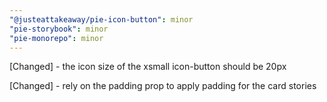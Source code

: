 ```yaml
---
"@justeattakeaway/pie-icon-button": minor
"pie-storybook": minor
"pie-monorepo": minor
---
```

[Changed] - the icon size of the xsmall icon-button should be 20px

[Changed] - rely on the padding prop to apply padding for the card stories

